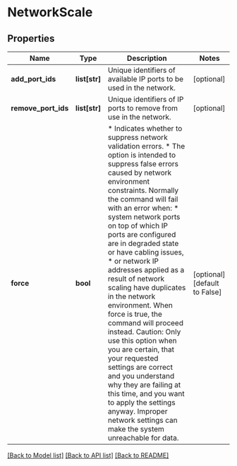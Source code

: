 # NetworkScale

## Properties
Name | Type | Description | Notes
------------ | ------------- | ------------- | -------------
**add_port_ids** | **list[str]** | Unique identifiers of available IP ports to be used in the network.  | [optional] 
**remove_port_ids** | **list[str]** | Unique identifiers of IP ports to remove from use in the network.  | [optional] 
**force** | **bool** | * Indicates whether to suppress network validation errors. * The option is intended to suppress false errors caused by network environment constraints.  Normally the command will fail with an error when: * system network ports on top of which IP ports are configured are in degraded state or have cabling issues, * or network IP addresses applied as a result of network scaling have duplicates in the network environment.  When force is true, the command will proceed instead.  Caution: Only use this option when you are certain, that your requested settings are correct and you understand why they are failing at this time, and you want to apply the settings anyway. Improper network settings can make the system unreachable for data.  | [optional] [default to False]

[[Back to Model list]](../README.md#documentation-for-models) [[Back to API list]](../README.md#documentation-for-api-endpoints) [[Back to README]](../README.md)


